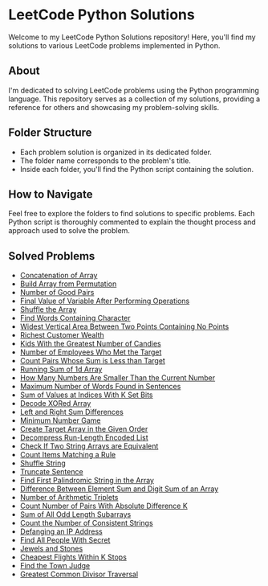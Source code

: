 # LeetCode Python Solutions

Welcome to my LeetCode Python Solutions repository! Here, you'll find my solutions to various LeetCode problems implemented in Python.

## About

I'm dedicated to solving LeetCode problems using the Python programming language. This repository serves as a collection of my solutions, providing a reference for others and showcasing my problem-solving skills.

## Folder Structure

- Each problem solution is organized in its dedicated folder.
- The folder name corresponds to the problem's title. 
- Inside each folder, you'll find the Python script containing the solution.

## How to Navigate

Feel free to explore the folders to find solutions to specific problems. Each Python script is thoroughly commented to explain the thought process and approach used to solve the problem.

## Solved Problems
- [Concatenation of Array](Python/concatenation_of_array.py)
- [Build Array from Permutation](Python/build_array_from_permutation.py)
- [Number of Good Pairs](Python/number_of_good_pairs.py)
- [Final Value of Variable After Performing Operations](Python/final_value_of_variable_after_performing_operations.py)
- [Shuffle the Array](Python/shuffle_the_array.py)
- [Find Words Containing Character](Python/find_words_containing_character.py)
- [Widest Vertical Area Between Two Points Containing No Points](Python/widest_vertical_area_between_two_points_containing_no_points.py)
- [Richest Customer Wealth](Python/richest_customer_wealth.py)
- [Kids With the Greatest Number of Candies](Python/kids_with_the_greatest_number_of_candies.py)
- [Number of Employees Who Met the Target](Python/number_of_employees_who_met_the_target.py)
- [Count Pairs Whose Sum is Less than Target](Python/count_pairs_whose_sum_is_less_than_target.py)
- [Running Sum of 1d Array](Python/running_sum_of_1d_array.py)
- [How Many Numbers Are Smaller Than the Current Number](Python/how_many_numbers_are_smaller_than_the_current_number.py)
- [Maximum Number of Words Found in Sentences](Python/maximum_number_of_words_found_in_sentences.py)
- [Sum of Values at Indices With K Set Bits](Python/sum_of_values_at_indices_with_k_set_bits.py)
- [Decode XORed Array](Python/decode_xored_array.py)
- [Left and Right Sum Differences](Python/left_and_right_sum_differences.py)
- [Minimum Number Game](Python/minimum_number_game.py)
- [Create Target Array in the Given Order](Python/create_target_array_in_the_given_order.py)
- [Decompress Run-Length Encoded List](Python/decompress_run-length_encoded_list.py)
- [Check If Two String Arrays are Equivalent](Python/check_if_two_string_arrays_are_equivalent.py)
- [Count Items Matching a Rule](Python/count_items_matching_a_rule.py)
- [Shuffle String](Python/shuffle_string.py)
- [Truncate Sentence](Python/truncate_sentence.py)
- [Find First Palindromic String in the Array](Python/find_first_palindromic_string_in_the_array.py)
- [Difference Between Element Sum and Digit Sum of an Array](Python/difference_between_element_sum_and_digit_sum_of_an_array.py)
- [Number of Arithmetic Triplets](Python/number_of_arithmetic_triplets.py)
- [Count Number of Pairs With Absolute Difference K](Python/count_number_of_pairs_with_absolute_difference_k.py)
- [Sum of All Odd Length Subarrays](Python/sum_of_all_odd_length_subarrays.py)
- [Count the Number of Consistent Strings](Python/count_the_number_of_consistent_strings.py)
- [Defanging an IP Address](Python/defanging_an_ip_address.py)
- [Find All People With Secret](Python/find_all_people_with_secret.py)
- [Jewels and Stones](Python/jewels_and_stones.py)
- [Cheapest Flights Within K Stops](Python/cheapest_flights_within_k_stops.py)
- [Find the Town Judge](Python/find_the_town_judge.py)
- [Greatest Common Divisor Traversal](Python/greatest_common_divisor_traversal.py)